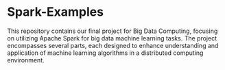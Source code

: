 # Spark-Examples
This repository contains our final project for Big Data Computing, focusing on utilizing Apache Spark for big data machine learning tasks. The project encompasses several parts, each designed to enhance understanding and application of machine learning algorithms in a distributed computing environment.
